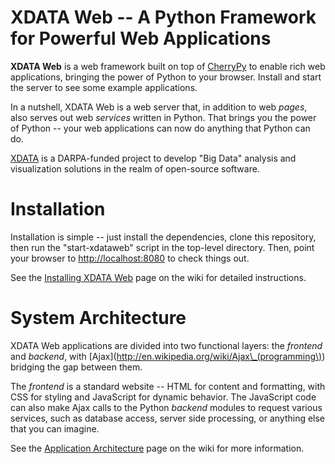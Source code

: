 # XDATA Web -- A Python Framework for Powerful Web Applications

**XDATA Web** is a web framework built on top of
[CherryPy](http://www.cherrypy.org/) to enable rich web applications, bringing
the power of Python to your browser.  Install and start the server to see some
example applications.

In a nutshell, XDATA Web is a web server that, in addition to web *pages*, also
serves out web *services* written in Python.  That brings you the power of
Python -- your web applications can now do anything that Python can do.

[XDATA](http://www.darpa.mil/Our\_Work/I2O/Programs/XDATA.aspx) is a
DARPA-funded project to develop "Big Data" analysis and visualization solutions
in the realm of open-source software.

# Installation

Installation is simple -- just install the dependencies, clone this repository,
then run the "start-xdataweb" script in the top-level directory.  Then, point
your browser to [http://localhost:8080](http://localhost:8080) to check things
out.

See the [Installing XDATA Web]() page on the wiki for detailed instructions.

# System Architecture

XDATA Web applications are divided into two functional layers: the *frontend*
and *backend*, with [Ajax](http://en.wikipedia.org/wiki/Ajax\_(programming\))
bridging the gap between them.

The *frontend* is a standard website -- HTML for content and formatting, with
CSS for styling and JavaScript for dynamic behavior.  The JavaScript code can
also make Ajax calls to the Python *backend* modules to request various
services, such as database access, server side processing, or anything else that
you can imagine.

See the [Application Architecture]() page on the wiki for more information.
